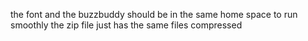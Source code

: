 the font and the buzzbuddy should be in the same home space to run smoothly the zip file just has the same files compressed
